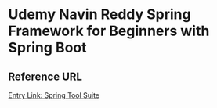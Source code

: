 # Udemy Navin Reddy Spring Framework for Beginners with Spring Boot

## Reference URL

[Entry Link: Spring Tool Suite](https://www.udemy.com/course/spring-5-with-spring-boot-2/learn/lecture/15154380#overview)